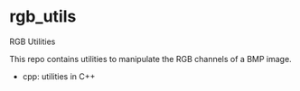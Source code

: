 rgb_utils
=========

RGB Utilities

This repo contains utilities to manipulate the RGB channels of a BMP image.

- cpp: utilities in C++
